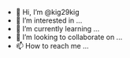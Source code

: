 - 👋 Hi, I’m @kig29kig
- 👀 I’m interested in ...
- 🌱 I’m currently learning ...
- 💞️ I’m looking to collaborate on ...
- 📫 How to reach me ...

<!---
kig29kig/kig29kig is a ✨ special ✨ repository because its `README.md` (this file) appears on your GitHub profile.
You can click the Preview link to take a look at your changes.
--->
